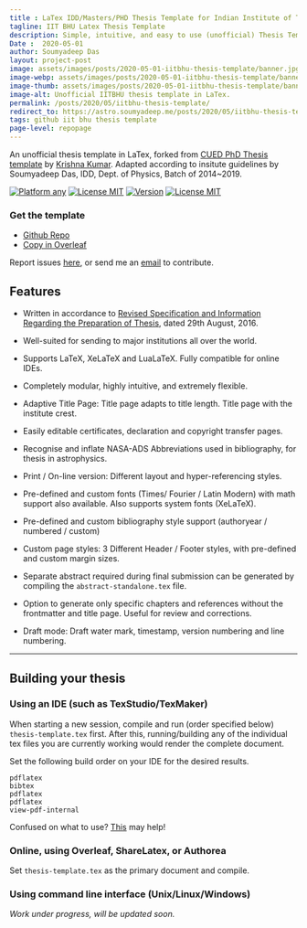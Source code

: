 ```yaml
---
title : LaTex IDD/Masters/PHD Thesis Template for Indian Institute of Technology (BHU) Varanasi 
tagline: IIT BHU Latex Thesis Template
description: Simple, intuitive, and easy to use (unofficial) Thesis Template in LaTeX for PhD and Masters' students of IIT BHU. Forked from CUED PhD thesis template and adapted according to insitute guidelines.
Date :  2020-05-01
author: Soumyadeep Das
layout: project-post
image: assets/images/posts/2020-05-01-iitbhu-thesis-template/banner.jpg
image-webp: assets/images/posts/2020-05-01-iitbhu-thesis-template/banner.webp
image-thumb: assets/images/posts/2020-05-01-iitbhu-thesis-template/banner-thumb.jpg
image-alt: Unofficial IITBHU thesis template in LaTex.
permalink: /posts/2020/05/iitbhu-thesis-template/
redirect_to: https://astro.soumyadeep.me/posts/2020/05/iitbhu-thesis-template/
tags: github iit bhu thesis template
page-level: repopage
---
```

 
An unofficial thesis template in LaTex, forked from [CUED PhD Thesis template](https://github.com/kks32/phd-thesis-template) by [Krishna Kumar](https://github.com/kks32). Adapted according to insitute guidelines by Soumyadeep Das, IDD, Dept. of Physics, Batch of 2014~2019.


<!---
[![Build Status](https://api.travis-ci.org/thephoenix01/thesis-template-iitbhu.svg)](https://travis-ci.org/thephoenix01/thesis-template-iitbhu)
-->
[![Platform any](https://img.shields.io/badge/platform-any-brightgreen.svg)](https://github.com/thephoenix01/thesis-template-iitbhu)
[![License MIT](https://img.shields.io/badge/environment-LaTeX-blue.svg)](https://tex.stackexchange.com/)
[![Version](http://img.shields.io/badge/version-1.1-yellow.svg)](https://github.com/thephoenix01/thesis-template-iitbhu/releases/latest)
[![License MIT](http://img.shields.io/badge/license-MIT-red.svg)](license.md)

### Get the template

<ul class="actions">
    <li><a href="https://github.com/thephoenix01/thesis-template-iitbhu" class="button special icon fa-github">Github Repo</a></li>
    <li><a href="https://www.overleaf.com/read/qpdsntyhnhtq" class="button icon-ai ai-overleaf">Copy in Overleaf</a></li>
</ul>

Report issues [here](https://github.com/thephoenix01/thesis-template-iitbhu/issues), or send me an [email](mailto:soumyadeep.das.phy14@iitbhu.ac.in?subject=[GitHub]%20IIT%20BHU%20Thesis) to contribute.

## Features

*   Written in accordance to [Revised Specification and Information Regarding the Preparation of Thesis](https://repo.iitbhu.ac.in/db/2016/ir-2016-390/Specification%20and%20information%20regarding%20the%20preparation%20of%20thesis.pdf), dated 29th August, 2016.

*   Well-suited for sending to major institutions all over the world.

*   Supports LaTeX, XeLaTeX and LuaLaTeX. Fully compatible for online IDEs.

*   Completely modular, highly intuitive, and extremely flexible.

*   Adaptive Title Page: Title page adapts to title length. Title page with the institute crest.

*   Easily editable certificates, declaration and copyright transfer pages.

*   Recognise and inflate NASA-ADS Abbreviations used in bibliography, for thesis in astrophysics.

*   Print / On-line version: Different layout and hyper-referencing styles.

*   Pre-defined and custom fonts (Times/ Fourier / Latin Modern) with math support also available. Also supports system fonts (XeLaTeX).

*   Pre-defined and custom bibliography style support (authoryear / numbered / custom)

*   Custom page styles: 3 Different Header / Footer styles, with pre-defined and custom margin sizes.

*   Separate abstract required during final submission can be generated by compiling the `abstract-standalone.tex` file.

*   Option to generate only specific chapters and references without the frontmatter and title page. Useful for review and corrections.

*   Draft mode: Draft water mark, timestamp, version numbering and line numbering.

--------------------------------------------------------------------------------

## Building your thesis

### Using an IDE (such as TexStudio/TexMaker)

When starting a new session, compile and run (order specified below) `thesis-template.tex` first. After this, running/building any of the individual tex files you are currently working would render the complete document.

Set the following build order on your IDE for the desired results.

    pdflatex
    bibtex
    pdflatex
    pdflatex
    view-pdf-internal

Confused on what to use? [This](https://tex.stackexchange.com/questions/339/latex-editors-ideshttps://tex.stackexchange.com/questions/339/latex-editors-ides) may help!

### Online, using Overleaf, ShareLatex, or Authorea

Set `thesis-template.tex` as the primary document and compile.

### Using command line interface (Unix/Linux/Windows)

*Work under progress, will be updated soon.*
